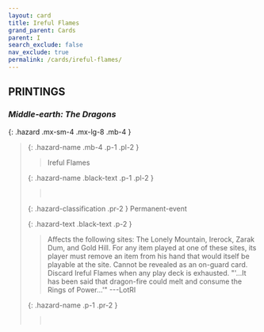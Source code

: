 ```yaml
---
layout: card
title: Ireful Flames
grand_parent: Cards
parent: I
search_exclude: false
nav_exclude: true
permalink: /cards/ireful-flames/
---
```


## PRINTINGS


### _Middle-earth: The Dragons_

{: .hazard .mx-sm-4 .mx-lg-8 .mb-4 }
> {: .hazard-name .mb-4 .p-1 .pl-2 }
> > <div class="hazard-mp"></div>
> > <div class="card-name">Ireful Flames</div>
>
> {: .hazard-name .black-text .p-1 .pl-2 }
> > &nbsp;
>
> {: .hazard-classification .pr-2 }
> Permanent-event
>
> {: .hazard-text .black-text .p-2 }
> > Affects the following sites: The Lonely Mountain, Irerock, Zarak Dum, and Gold Hill. For any item played at one of these sites, its player must remove an item from his hand that would itself be playable at the site. Cannot be revealed as an on-guard card. Discard Ireful Flames when any play deck is exhausted.  "'...It has been said that dragon-fire could melt and consume the Rings of Power...'" ---LotRI 
>
> {: .hazard-name .p-1 .pr-2 }
> > <div class="card-shield"></div>
> > <div class="card-corruption">&nbsp;</div>
